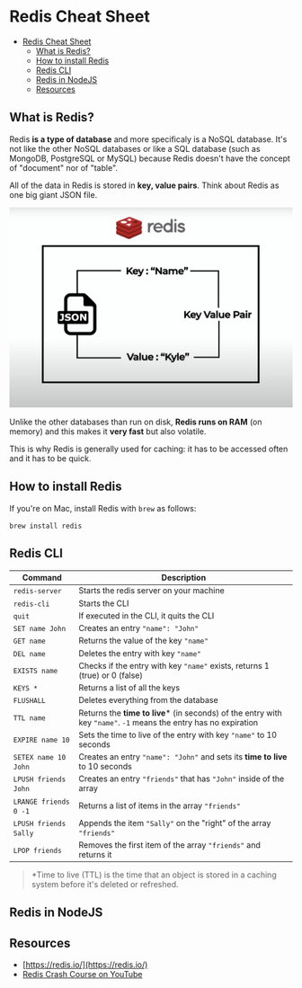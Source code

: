 # Redis Cheat Sheet

- [Redis Cheat Sheet](#redis-cheat-sheet)
  - [What is Redis?](#what-is-redis)
  - [How to install Redis](#how-to-install-redis)
  - [Redis CLI](#redis-cli)
  - [Redis in NodeJS](#redis-in-nodejs)
  - [Resources](#resources)

## What is Redis?

Redis **is a type of database** and more specificaly is a NoSQL database. It's not like the other NoSQL databases or like a SQL database (such as MongoDB, PostgreSQL or MySQL) because Redis doesn't have the concept of "document" nor of "table".

All of the data in Redis is stored in **key, value pairs**. Think about Redis as one big giant JSON file.

![Redis database as JSON file](./images/image-1.png)

Unlike the other databases than run on disk, **Redis runs on RAM** (on memory) and this makes it **very fast** but also volatile.

This is why Redis is generally used for caching: it has to be accessed often and it has to be quick.

## How to install Redis

If you're on Mac, install Redis with `brew` as follows:

```
brew install redis
```

## Redis CLI

| Command               | Description                                                                                                       |
| --------------------- | ----------------------------------------------------------------------------------------------------------------- |
| `redis-server`        | Starts the redis server on your machine                                                                           |
| `redis-cli`           | Starts the CLI                                                                                                    |
| `quit`                | If executed in the CLI, it quits the CLI                                                                          |
| `SET name John`       | Creates an entry `"name": "John"`                                                                                 |
| `GET name`            | Returns the value of the key `"name"`                                                                             |
| `DEL name`            | Deletes the entry with key `"name"`                                                                               |
| `EXISTS name`         | Checks if the entry with key `"name"` exists, returns 1 (true) or 0 (false)                                       |
| `KEYS *`              | Returns a list of all the keys                                                                                    |
| `FLUSHALL`            | Deletes everything from the database                                                                              |
| `TTL name`            | Returns the **time to live*** (in seconds) of the entry with key `"name"`. `-1` means the entry has no expiration |
| `EXPIRE name 10`      | Sets the time to live of the entry with key `"name"` to 10 seconds                                                |
| `SETEX name 10 John`  | Creates an entry `"name": "John"` and sets its **time to live** to 10 seconds                                     |
| `LPUSH friends John`  | Creates an entry `"friends"` that has `"John"` inside of the array                                                |
| `LRANGE friends 0 -1` | Returns a list of items in the array `"friends"`                                                                  |
| `LPUSH friends Sally` | Appends the item `"Sally"` on the "right" of the array `"friends"`                                                |
| `LPOP friends`        | Removes the first item of the array `"friends"` and returns it                                                    |

> *Time to live (TTL) is the time that an object is stored in a caching system before it's deleted or refreshed.


## Redis in NodeJS
## Resources
- [https://redis.io/](https://redis.io/)
- [Redis Crash Course on YouTube](https://www.youtube.com/watch?v=jgpVdJB2sKQ&t=17s&ab_channel=WebDevSimplified)